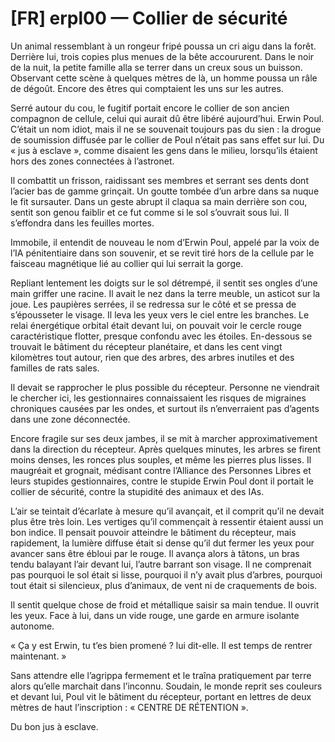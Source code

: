 # [FR] erpl00 — Collier de sécurité
Un animal ressemblant à un rongeur fripé poussa un cri aigu dans la forêt. Derrière lui, trois copies plus menues de la bête accoururent. Dans le noir de la nuit, la petite famille alla se terrer dans un creux sous un buisson. Observant cette scène à quelques mètres de là, un homme poussa un râle de dégoût. Encore des êtres qui comptaient les uns sur les autres.

Serré autour du cou, le fugitif portait encore le collier de son ancien compagnon de cellule, celui qui aurait dû être libéré aujourd’hui. Erwin Poul. C’était un nom idiot, mais il ne se souvenait toujours pas du sien : la drogue de soumission diffusée par le collier de Poul n’était pas sans effet sur lui. Du « jus à esclave », comme disaient les gens dans le milieu, lorsqu’ils étaient hors des zones connectées à l’astronet.

Il combattit un frisson, raidissant ses membres et serrant ses dents dont l’acier bas de gamme grinçait. Un goutte tombée d’un arbre dans sa nuque le fit sursauter. Dans un geste abrupt il claqua sa main derrière son cou, sentit son genou faiblir et ce fut comme si le sol s’ouvrait sous lui. Il s’effondra dans les feuilles mortes.

Immobile, il entendit de nouveau le nom d’Erwin Poul, appelé par la voix de l’IA pénitentiaire dans son souvenir, et se revit tiré hors de la cellule par le faisceau magnétique lié au collier qui lui serrait la gorge.

Repliant lentement les doigts sur le sol détrempé, il sentit ses ongles d’une main griffer une racine. Il avait le nez dans la terre meuble, un asticot sur la joue. Les paupières serrées, il se redressa sur le côté et se pressa de s’épousseter le visage. Il leva les yeux vers le ciel entre les branches. Le relai énergétique orbital était devant lui, on pouvait voir le cercle rouge caractéristique flotter, presque confondu avec les étoiles. En-dessous se trouvait le bâtiment du récepteur planétaire, et dans les cent vingt kilomètres tout autour, rien que des arbres, des arbres inutiles et des familles de rats sales.

Il devait se rapprocher le plus possible du récepteur. Personne ne viendrait le chercher ici, les gestionnaires connaissaient les risques de migraines chroniques causées par les ondes, et surtout ils n’enverraient pas d’agents dans une zone déconnectée.

Encore fragile sur ses deux jambes, il se mit à marcher approximativement dans la direction du récepteur. Après quelques minutes, les arbres se firent moins denses, les ronces plus souples, et même les pierres plus lisses. Il maugréait et grognait, médisant contre l’Alliance des Personnes Libres et leurs stupides gestionnaires, contre le stupide Erwin Poul dont il portait le collier de sécurité, contre la stupidité des animaux et des IAs.

L’air se teintait d’écarlate à mesure qu’il avançait, et il comprit qu’il ne devait plus être très loin. Les vertiges qu’il commençait à ressentir étaient aussi un bon indice. Il pensait pouvoir atteindre le bâtiment du récepteur, mais rapidement, la lumière diffuse était si dense qu’il dut fermer les yeux pour avancer sans être ébloui par le rouge. Il avança alors à tâtons, un bras tendu balayant l’air devant lui, l’autre barrant son visage. Il ne comprenait pas pourquoi le sol était si lisse, pourquoi il n’y avait plus d’arbres, pourquoi tout était si silencieux, plus d’animaux, de vent ni de craquements de bois.

Il sentit quelque chose de froid et métallique saisir sa main tendue. Il ouvrit les yeux. Face à lui, dans un vide rouge, une garde en armure isolante autonome.

« Ça y est Erwin, tu t’es bien promené ? lui dit-elle. Il est temps de rentrer maintenant. »

Sans attendre elle l’agrippa fermement et le traîna pratiquement par terre alors qu’elle marchait dans l’inconnu. Soudain, le monde reprit ses couleurs et devant lui, Poul vit le bâtiment du récepteur, portant en lettres de deux mètres de haut l’inscription : « CENTRE DE RÉTENTION ».

Du bon jus à esclave.
